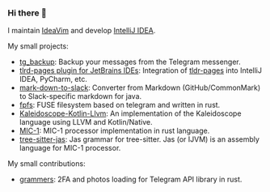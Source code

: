 ### Hi there 👋

I maintain [IdeaVim](https://github.com/JetBrains/ideavim) and develop [IntelliJ IDEA](https://github.com/JetBrains/intellij-community).

My small projects:
- [tg_backup](https://github.com/AlexPl292/tg_backup): Backup your messages from the Telegram messenger.
- [tlrd-pages plugin for JetBrains IDEs](https://github.com/AlexPl292/tldr-intellij): Integration of [tldr-pages](https://tldr.sh/) into IntelliJ IDEA, PyCharm, etc.
- [mark-down-to-slack](https://github.com/AlexPl292/mark-down-to-slack): Converter from Markdown (GitHub/CommonMark) to Slack-specific markdown for java.
- [fpfs](https://github.com/AlexPl292/fpfs): FUSE filesystem based on telegram and written in rust.
- [Kaleidoscope-Kotlin-Llvm](https://github.com/AlexPl292/Kaleidoscope-Kotlin-Llvm): An implementation of the Kaleidoscope language using LLVM and Kotlin/Native.
- [MIC-1](https://github.com/AlexPl292/MIC-1): MIC-1 processor implementation in rust language.
- [tree-sitter-jas](https://github.com/AlexPl292/tree-sitter-jas): Jas grammar for tree-sitter. Jas (or IJVM) is an assembly language for MIC-1 processor.

My small contributions:
- [grammers](https://github.com/Lonami/grammers): 2FA and photos loading for Telegram API library in rust.
